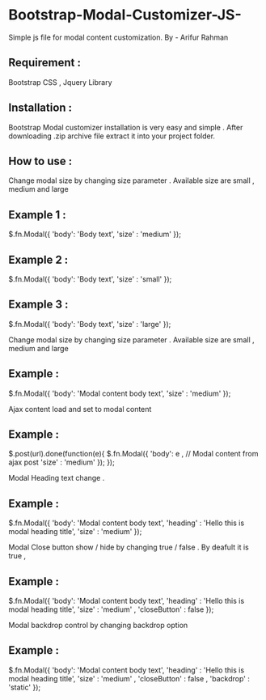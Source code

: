 # Bootstrap-Modal-Customizer-JS-
Simple js file for modal content customization. 
By - Arifur Rahman

Requirement : 
---------------------------------------
Bootstrap CSS  , 
Jquery Library 



Installation :
---------------------------------------

Bootstrap Modal customizer installation is very easy and simple . After downloading .zip archive file extract it into your project folder.

<script src="js/bootstrap-modal.min.js"></script>
  <script>
  $('.button-1').click(function(){
    $.fn.Modal({
      'body': '<h1 class="text-center"> Close button hide </h1> please refresh',
      'closeButton' : false
    });
  });

  </script>
  
  
  
How to use : 
--------------------------------------

Change modal size by changing size parameter . Available size are small ,  medium and large  

Example 1 : 
---------------------------------------

$.fn.Modal({
        'body': 'Body text',
        'size' : 'medium'
      });
      
      
Example 2 : 
---------------------------------------
$.fn.Modal({
        'body': 'Body text',
        'size' : 'small'
      });
      
      
Example 3 : 
----------------------------------------
$.fn.Modal({
        'body': 'Body text',
        'size' : 'large'
      });



Change modal size by changing size parameter . Available size are small ,  medium and large  

Example : 
---------------------------------------
$.fn.Modal({
        'body': 'Modal content body text',
        'size' : 'medium'
      });


Ajax content load and set to modal content 

Example : 
-----------------------------------------
$.post(url).done(function(e){
    $.fn.Modal({ 'body': e , // Modal content from ajax post
                 'size' : 'medium' });
});


Modal Heading text change . 

Example : 
-----------------------------------------
$.fn.Modal({
        'body': 'Modal content body text',
        'heading' : 'Hello this is modal heading title',
        'size' : 'medium'
      });


Modal Close button show / hide by changing true / false . By deafult it is true , 

Example : 
-----------------------------------------
$.fn.Modal({
        'body': 'Modal content body text',
        'heading' : 'Hello this is modal heading title',
        'size' : 'medium' ,
        'closeButton' : false 
      });


Modal backdrop control by changing backdrop option

Example : 
-----------------------------------------
$.fn.Modal({
        'body': 'Modal content body text',
        'heading' : 'Hello this is modal heading title',
        'size' : 'medium' ,
        'closeButton' : false ,
        'backdrop' : 'static'
      });
